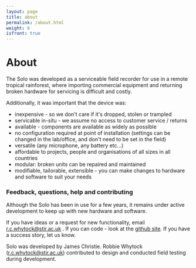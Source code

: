 ```yaml
---
layout: page
title: about
permalink: /about.html
weight: 6
isfront: true
---
```


# About

The Solo was developed as a serviceable field recorder for use in a
remote tropical rainforest, where importing commercial equipment and
returning broken hardware for servicing is difficult and costly.

Additionally, it was important that the device was:

* inexpensive - so we don't care if it's dropped, stolen or trampled
* servicable in-situ - we assume no access to customer service / returns
* available - components are available as widely as possible
* no configuration required at point of installation (settings can be changed in the lab/office, and don't need to be set in the field)
* versatile (any microphone, any battery etc...)
* affordable to projects, people and organisations of all sizes in all countries
* modular: broken units can be repaired and maintained
* modifiable, tailorable, extensible - you can make changes to hardware and software to suit your needs


### Feedback, questions, help and contributing

Although the Solo has been in use for a few years, it remains under
active development to keep up with new hardware and software.

If you have ideas or a request for new functionality, email
r.c.whytock@stir.ac.uk .  If you can code - look at the [github
site](https://www.github.com/solo-system).  If you have a success
story, let us know.

Solo was developed by James Christie.  Robbie Whytock
(r.c.whytock@stir.ac.uk) contributed to design and conducted field
testing during development.
